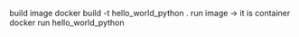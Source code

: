 build image
docker build -t hello_world_python .
run image -> it is container 
docker run hello_world_python
